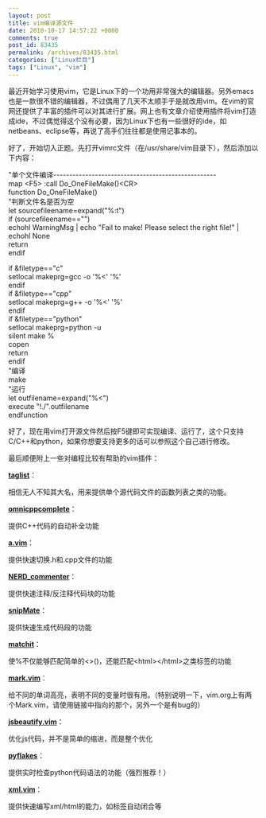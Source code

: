 ```yaml
---
layout: post
title: vim编译源文件
date: 2010-10-17 14:57:22 +0000
comments: true
post_id: 83435
permalink: /archives/83435.html
categories: ["Linux栏目"]
tags: ["Linux", "vim"]
---
```


最近开始学习使用vim，它是Linux下的一个功用非常强大的编辑器。另外emacs也是一款很不错的编辑器，不过偶用了几天不太顺手于是就改用vim。在vim的官网还提供了丰富的插件可以对其进行扩展。网上也有文章介绍使用插件将vim打造成ide，不过偶觉得这个没有必要，因为Linux下也有一些很好的ide，如netbeans、eclipse等，再说了高手们往往都是使用记事本的。

好了，开始切入正题。先打开vimrc文件（在/usr/share/vim目录下），然后添加以下内容：


"单个文件编译---------------------------------------------------  
map &lt;F5&gt; :call Do_OneFileMake()&lt;CR&gt;  
function Do_OneFileMake()  
"判断文件名是否为空  
let sourcefileename=expand("%:t")  
if (sourcefileename=="")  
echohl WarningMsg | echo "Fail to make! Please select the right file!" |   echohl None  
return  
endif  

if &amp;filetype=="c"  
setlocal makeprg=gcc -o '%&lt;' '%'  
endif  
if &amp;filetype=="cpp"  
setlocal makeprg=g++ -o '%&lt;' '%'  
endif  
if &amp;filetype=="python"  
setlocal makeprg=python -u  
silent make %  
copen  
return  
endif  
"编译  
make  
"运行  
let outfilename=expand("%&lt;")  
execute "!./".outfilename  
endfunction  


好了，现在用vim打开源文件然后按F5键即可实现编译、运行了，这个只支持C/C++和python，如果你想要支持更多的话可以参照这个自己进行修改。

最后顺便附上一些对编程比较有帮助的vim插件：

<strong><a href="http://www.vim.org/scripts/script.php?script_id=273" target="_blank">taglist</a></strong>：

相信无人不知其大名，用来提供单个源代码文件的函数列表之类的功能。

<strong><a href="http://www.vim.org/scripts/script.php?script_id=1520" target="_blank">omnicppcomplete</a></strong>：

提供C++代码的自动补全功能

<strong><a href="http://www.vim.org/scripts/script.php?script_id=31" target="_blank">a.vim</a></strong>：

提供快速切换.h和.cpp文件的功能

<strong><a href="http://www.vim.org/scripts/script.php?script_id=1218" target="_blank">NERD_commenter</a></strong>：

提供快速注释/反注释代码块的功能

<strong><a href="http://www.vim.org/scripts/script.php?script_id=2540" target="_blank">snipMate</a></strong>：

提供快速生成代码段的功能

<strong><a href="http://www.vim.org/scripts/script.php?script_id=39" target="_blank">matchit</a></strong>：

使%不仅能够匹配简单的&lt;&gt;()，还能匹配&lt;html&gt;&lt;/html&gt;之类标签的功能

<strong><a href="http://www.vim.org/scripts/script.php?script_id=2666" target="_blank">mark.vim</a></strong>：

给不同的单词高亮，表明不同的变量时很有用。（特别说明一下，vim.org上有两个Mark.vim，请使用链接中指向的那个，另外一个是有bug的）

<strong><a href="http://www.vim.org/scripts/script.php?script_id=2727" target="_blank">jsbeautify.vim</a></strong>：

优化js代码，并不是简单的缩进，而是整个优化

<strong><a href="http://www.vim.org/scripts/script.php?script_id=2441" target="_blank">pyflakes</a></strong>：

提供实时检查python代码语法的功能（强烈推荐！）

<strong><a href="http://www.vim.org/scripts/script.php?script_id=1397" target="_blank">xml.vim</a></strong>：

提供快速编写xml/html的能力，如标签自动闭合等
